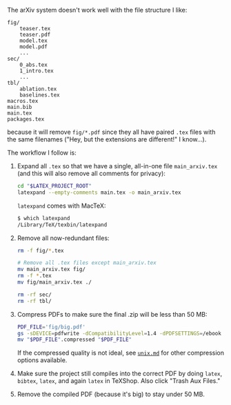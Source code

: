 The arXiv system doesn't work well with the file structure I like:
```
fig/
    teaser.tex
    teaser.pdf
    model.tex
    model.pdf
    ...
sec/
    0_abs.tex
    1_intro.tex
    ...
tbl/
    ablation.tex
    baselines.tex
macros.tex
main.bib
main.tex
packages.tex
```
because it will remove `fig/*.pdf` since they all have paired `.tex` files
with the same filenames ("Hey, but the extensions are different!" I know...).

The workflow I follow is:

1. Expand all `.tex` so that we have a single, all-in-one file `main_arxiv.tex`
   (and this will also remove all comments for privacy):
    ```bash
    cd "$LATEX_PROJECT_ROOT"
    latexpand --empty-comments main.tex -o main_arxiv.tex
    ```

    `latexpand` comes with MacTeX:
    ```bash
    $ which latexpand
    /Library/TeX/texbin/latexpand
    ```

1. Remove all now-redundant files:
    ```bash
    rm -f fig/*.tex

    # Remove all .tex files except main_arxiv.tex
    mv main_arxiv.tex fig/
    rm -f *.tex
    mv fig/main_arxiv.tex ./

    rm -rf sec/
    rm -rf tbl/
    ```

1. Compress PDFs to make sure the final .zip will be less than 50 MB:
    ```bash
    PDF_FILE='fig/big.pdf'
    gs -sDEVICE=pdfwrite -dCompatibilityLevel=1.4 -dPDFSETTINGS=/ebook -dNOPAUSE -dQUIET -dBATCH -sOutputFile="$PDF_FILE".compressed "$PDF_FILE"
    mv "$PDF_FILE".compressed "$PDF_FILE"
    ```
   If the compressed quality is not ideal, see
   [`unix.md`](https://github.com/xiumingzhang/cheatsheets/blob/master/unix.md)
   for other compression options available.

1. Make sure the project still compiles into the correct PDF by doing `latex`,
   `bibtex`, `latex`, and again `latex` in TeXShop. Also click "Trash Aux Files."

1. Remove the compiled PDF (because it's big) to stay under 50 MB.
